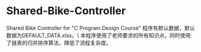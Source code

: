 # Shared-Bike-Controller
Shared Bike Controller for "C Program Design Course"
程序有默认数据，默认数据为DEFAULT_DATA.xlsx。\\
本程序使用了老师要求的所有知识点，同时使用了链表的归并排序算法，降低了流程复杂度。
